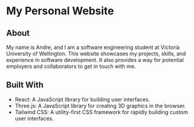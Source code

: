# My Personal Website

## About
My name is Andre, and I am a software engineering student at Victoria University of Wellington. This website showcases my projects, skills, and experience in software development. It also provides a way for potential employers and collaborators to get in touch with me.

## Built With
- React: A JavaScript library for building user interfaces.
- Three.js: A JavaScript library for creating 3D graphics in the browser.
- Tailwind CSS: A utility-first CSS framework for rapidly building custom user interfaces.
